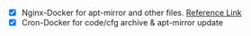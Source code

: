 - [x] Nginx-Docker for apt-mirror and other files. [Reference Link](https://registry.hub.docker.com/_/nginx)
- [x] Cron-Docker for code/cfg archive & apt-mirror update 
